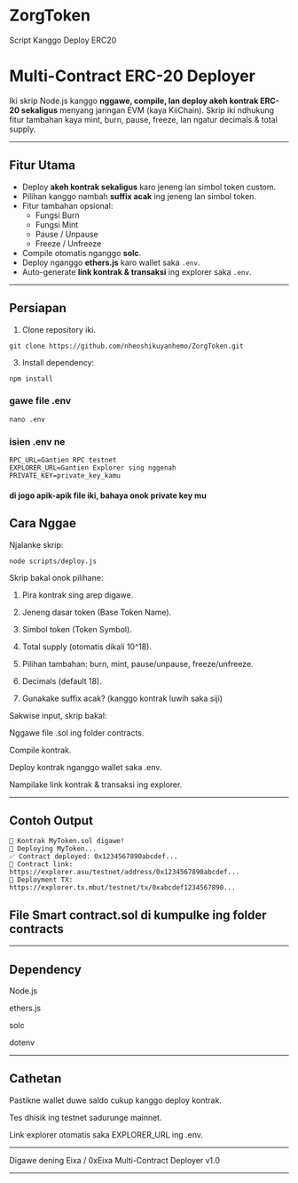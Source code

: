 # ZorgToken
Script Kanggo Deploy ERC20

# Multi-Contract ERC-20 Deployer

Iki skrip Node.js kanggo **nggawe, compile, lan deploy akeh kontrak ERC-20 sekaligus** menyang jaringan EVM (kaya KiiChain). Skrip iki ndhukung fitur tambahan kaya mint, burn, pause, freeze, lan ngatur decimals & total supply.

---

## Fitur Utama

- Deploy **akeh kontrak sekaligus** karo jeneng lan simbol token custom.
- Pilihan kanggo nambah **suffix acak** ing jeneng lan simbol token.
- Fitur tambahan opsional:
  - Fungsi Burn
  - Fungsi Mint
  - Pause / Unpause
  - Freeze / Unfreeze
- Compile otomatis nganggo **solc**.
- Deploy nganggo **ethers.js** karo wallet saka `.env`.
- Auto-generate **link kontrak & transaksi** ing explorer saka `.env`.

---

## Persiapan

1. Clone repository iki.
```
git clone https://github.com/nheoshikuyanhemo/ZorgToken.git
```
3. Install dependency:

```
npm install
```

### gawe file .env
```
nano .env
```
### isien .env ne
```
RPC_URL=Gantien RPC testnet
EXPLORER_URL=Gantien Explorer sing nggenah
PRIVATE_KEY=private_key_kamu
```
#### di jogo apik-apik file iki, bahaya onok private key mu


## Cara Nggae

Njalanke skrip:
```
node scripts/deploy.js
```
Skrip bakal onok pilihane:

1. Pira kontrak sing arep digawe.


2. Jeneng dasar token (Base Token Name).


3. Simbol token (Token Symbol).


4. Total supply (otomatis dikali 10^18).


5. Pilihan tambahan: burn, mint, pause/unpause, freeze/unfreeze.


6. Decimals (default 18).


7. Gunakake suffix acak? (kanggo kontrak luwih saka siji)



Sakwise input, skrip bakal:

Nggawe file .sol ing folder contracts.

Compile kontrak.

Deploy kontrak nganggo wallet saka .env.

Nampilake link kontrak & transaksi ing explorer.



---

## Contoh Output
```
📄 Kontrak MyToken.sol digawe!
🚀 Deploying MyToken...
✅ Contract deployed: 0x1234567890abcdef...
🔗 Contract link: https://explorer.asu/testnet/address/0x1234567890abcdef...
🔗 Deployment TX: https://explorer.tx.mbut/testnet/tx/0xabcdef1234567890...
```
## File Smart contract.sol di kumpulke ing folder contracts
---

## Dependency

Node.js

ethers.js

solc

dotenv



---

## Cathetan

Pastikne wallet duwe saldo cukup kanggo deploy kontrak.

Tes dhisik ing testnet sadurunge mainnet.

Link explorer otomatis saka EXPLORER_URL ing .env.



---

Digawe dening Eixa / 0xEixa
Multi-Contract Deployer v1.0

---
